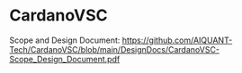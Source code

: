 # CardanoVSC
Scope and Design Document: https://github.com/AIQUANT-Tech/CardanoVSC/blob/main/DesignDocs/CardanoVSC-Scope_Design_Document.pdf
